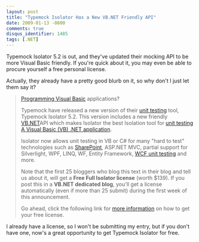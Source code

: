 ```yaml
---
layout: post
title: "Typemock Isolator Has a New VB.NET Friendly API"
date: 2009-01-13 -0800
comments: true
disqus_identifier: 1485
tags: [.NET]
---
```

Typemock Isolator 5.2 is out, and they've updated their mocking API to
be more Visual Basic friendly. If you're quick about it, you may even be
able to procure yourself a free personal license.

Actually, they already have a pretty good blurb on it, so why don't I
just let them say it?

> [Programming Visual
> Basic](http://www.typemock.com/vbpage.php?utm_source=vbp&utm_medium=typeblog&utm_campaign=isolatorvb)
> applications?
>
> Typemock have released a new version of their [unit
> testing](http://www.typemock.com/?utm_source=hp&utm_medium=typeblog&utm_campaign=isolatorvb)
> tool, Typemock Isolator 5.2. This version includes a new friendly
> [VB.NET](http://www.typemock.com/vbpage.php?utm_source=vbp&utm_medium=typeblog&utm_campaign=isolatorvb)API
> which makes Isolator the best Isolation tool for [unit testing A
> Visual Basic (VB) .NET
> application](http://www.typemock.com/vbpage.php?utm_source=vbp&utm_medium=typeblog&utm_campaign=isolatorvb).
>
> Isolator now allows unit testing in VB or C\# for many "hard to test"
> technologies such as
> [SharePoint](http://typemock.com/sharepointpage.php?utm_source=spp&utm_medium=typeblog&utm_campaign=isolatorvb),
> ASP.NET MVC, partial support for Silverlight, WPF, LINQ, WF, Entity
> Framework, [WCF unit
> testing](http://www.typemock.com/wcfpage.php?utm_source=wcfp&utm_medium=typeblog&utm_campaign=isolatorvb)
> and more.
>
> Note that the first 25 bloggers who blog this text in their blog and
> tell us about it, will get a **Free Full Isolator license** (worth
> \$139). If you post this in a **VB.NET dedicated blog**, you'll get a
> license automatically (even if more than 25 submit) during the first
> week of this announcement.
>
> Go ahead, click the following link for [more
> information](http://blog.typemock.com/2009/01/get-free-isolator-licnese-for-helping.html?utm_source=vb_blog&utm_medium=typeblog&utm_campaign=isolatorvbblog)
> on how to get your free license.

I already have a license, so I won't be submitting my entry, but if you
don't have one, now's a great opportunity to get Typemock Isolator for
free.


